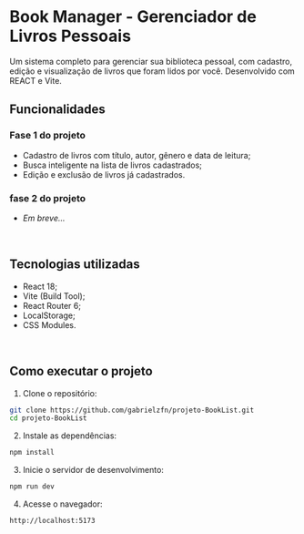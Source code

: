 # Book Manager - Gerenciador de Livros Pessoais

Um sistema completo para gerenciar sua biblioteca pessoal, com cadastro, edição e visualização de livros que foram lidos por você. Desenvolvido com REACT e Vite.


## Funcionalidades

### Fase 1 do projeto
- Cadastro de livros com título, autor, gênero e data de leitura;
- Busca inteligente na lista de livros cadastrados;
- Edição e exclusão de livros já cadastrados.

### fase 2 do projeto
- *Em breve...*

<br>

## Tecnologias utilizadas

- React 18;
- Vite (Build Tool);
- React Router 6;
- LocalStorage;
- CSS Modules.

<br>

## Como executar o projeto

1. Clone o repositório:
```bash
git clone https://github.com/gabrielzfn/projeto-BookList.git
cd projeto-BookList
```

2. Instale as dependências:
```bash
npm install
```

3. Inicie o servidor de desenvolvimento:
```bash
npm run dev
```

4. Acesse o navegador:
```bash
http://localhost:5173
```